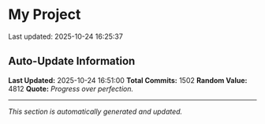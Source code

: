 # My Project


Last updated: 2025-10-24 16:25:37





































































































































































































































































































































































































































































































































































































































































































































































































































































































































































































































































































































































































































































































































































































































































































































































































































































































































































































































































































































































## Auto-Update Information

**Last Updated:** 2025-10-24 16:51:00
**Total Commits:** 1502
**Random Value:** 4812
**Quote:** _Progress over perfection._

---
_This section is automatically generated and updated._